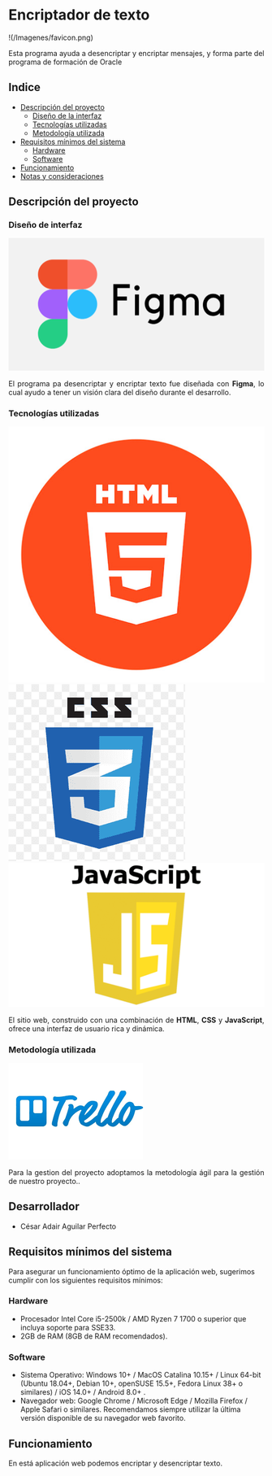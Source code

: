 # Encriptador de texto
!(/Imagenes/favicon.png)

<p align="justify">Esta programa ayuda a desencriptar y encriptar mensajes, y forma parte del programa de formación de Oracle</p>

## Indice
- [Descripción del proyecto](#descripción-del-proyecto)
  - [Diseño de la interfaz](#diseño-de-interfaz)
  - [Tecnologías utilizadas](#tecnologías-utilizadas)
  - [Metodología utilizada](#metodología-utilizada)   
- [Requisitos mínimos del sistema](#requisitos-mínimos-del-sistema)
  - [Hardware](#hardware)
  - [Software](#software)  
- [Funcionamiento](#funcionamiento)
- [Notas y consideraciones](#notas-y-consideraciones)


## Descripción del proyecto
### Diseño de interfaz
![Figma](/Imagenes/figma.png)
<p align="justify">El programa pa desencriptar y encriptar texto fue diseñada con <b>Figma</b>, lo cual ayudo a tener un visión clara del diseño durante  el desarrollo.</p>


### Tecnologías utilizadas
![HTML5](/Imagenes/html5.jpg) 
![CSS3](/Imagenes/css3.png) 	
![JavaScript](/Imagenes/js.png) 
<p align="justify">El sitio web, construido con una combinación de <b>HTML</b>, <b>CSS</b> y <b>JavaScript</b>, ofrece una interfaz de usuario rica y dinámica.</p>


### Metodología utilizada
![Trello](/Imagenes/trello.png)
<p align="justify">Para la gestion del proyecto adoptamos la metodología ágil para la gestión de nuestro proyecto..</p>

## Desarrollador

- César Adair Aguilar Perfecto

## Requisitos mínimos del sistema
Para asegurar un funcionamiento óptimo de la aplicación web, sugerimos cumplir con los siguientes requisitos mínimos:

### Hardware
- Procesador Intel Core i5-2500k / AMD Ryzen 7 1700 o superior que incluya soporte para SSE33.
- 2GB de RAM (8GB de RAM recomendados).

### Software
- Sistema Operativo: Windows 10+ / MacOS Catalina 10.15+ / Linux 64-bit (Ubuntu 18.04+, Debian 10+, openSUSE 15.5+, Fedora Linux 38+ o similares) / iOS 14.0+ / Android 8.0+ .
- Navegador web: Google Chrome / Microsoft Edge / Mozilla Firefox / Apple Safari o similares. Recomendamos siempre utilizar la última versión disponible de su navegador web favorito.


## Funcionamiento
En está aplicación web podemos encriptar y desencriptar texto.